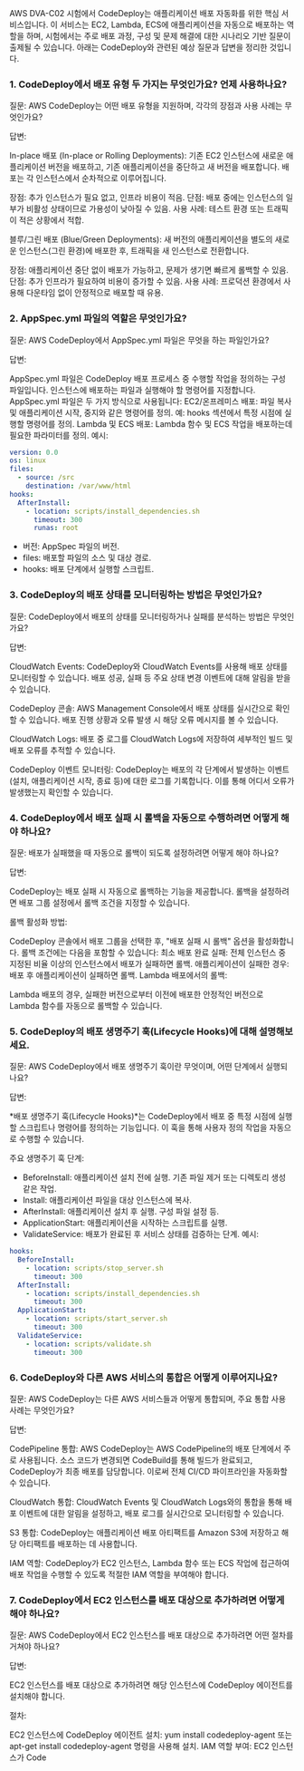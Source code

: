 AWS DVA-C02 시험에서 CodeDeploy는 애플리케이션 배포 자동화를 위한 핵심 서비스입니다. 이 서비스는 EC2, Lambda, ECS에 애플리케이션을 자동으로 배포하는 역할을 하며, 시험에서는 주로 배포 과정, 구성 및 문제 해결에 대한 시나리오 기반 질문이 출제될 수 있습니다. 아래는 CodeDeploy와 관련된 예상 질문과 답변을 정리한 것입니다.

### 1. CodeDeploy에서 배포 유형 두 가지는 무엇인가요? 언제 사용하나요?
질문: AWS CodeDeploy는 어떤 배포 유형을 지원하며, 각각의 장점과 사용 사례는 무엇인가요?

답변:

In-place 배포 (In-place or Rolling Deployments): 기존 EC2 인스턴스에 새로운 애플리케이션 버전을 배포하고, 기존 애플리케이션을 중단하고 새 버전을 배포합니다. 배포는 각 인스턴스에서 순차적으로 이루어집니다.

장점: 추가 인스턴스가 필요 없고, 인프라 비용이 적음.
단점: 배포 중에는 인스턴스의 일부가 비활성 상태이므로 가용성이 낮아질 수 있음.
사용 사례: 테스트 환경 또는 트래픽이 적은 상황에서 적합.

블루/그린 배포 (Blue/Green Deployments): 새 버전의 애플리케이션을 별도의 새로운 인스턴스(그린 환경)에 배포한 후, 트래픽을 새 인스턴스로 전환합니다.

장점: 애플리케이션 중단 없이 배포가 가능하고, 문제가 생기면 빠르게 롤백할 수 있음.
단점: 추가 인프라가 필요하여 비용이 증가할 수 있음.
사용 사례: 프로덕션 환경에서 사용해 다운타임 없이 안정적으로 배포할 때 유용.

### 2. AppSpec.yml 파일의 역할은 무엇인가요?
질문: AWS CodeDeploy에서 AppSpec.yml 파일은 무엇을 하는 파일인가요?

답변:

AppSpec.yml 파일은 CodeDeploy 배포 프로세스 중 수행할 작업을 정의하는 구성 파일입니다. 인스턴스에 배포하는 파일과 실행해야 할 명령어를 지정합니다. AppSpec.yml 파일은 두 가지 방식으로 사용됩니다:
EC2/온프레미스 배포:
파일 복사 및 애플리케이션 시작, 중지와 같은 명령어를 정의.
예: hooks 섹션에서 특정 시점에 실행할 명령어를 정의.
Lambda 및 ECS 배포:
Lambda 함수 및 ECS 작업을 배포하는데 필요한 파라미터를 정의.
예시:

```yaml
version: 0.0
os: linux
files:
  - source: /src
    destination: /var/www/html
hooks:
  AfterInstall:
    - location: scripts/install_dependencies.sh
      timeout: 300
      runas: root
```
* 버전: AppSpec 파일의 버전.
* files: 배포할 파일의 소스 및 대상 경로.
* hooks: 배포 단계에서 실행할 스크립트.

### 3. CodeDeploy의 배포 상태를 모니터링하는 방법은 무엇인가요?
질문: CodeDeploy에서 배포의 상태를 모니터링하거나 실패를 분석하는 방법은 무엇인가요?

답변:

CloudWatch Events: CodeDeploy와 CloudWatch Events를 사용해 배포 상태를 모니터링할 수 있습니다. 배포 성공, 실패 등 주요 상태 변경 이벤트에 대해 알림을 받을 수 있습니다.

CodeDeploy 콘솔: AWS Management Console에서 배포 상태를 실시간으로 확인할 수 있습니다. 배포 진행 상황과 오류 발생 시 해당 오류 메시지를 볼 수 있습니다.

CloudWatch Logs: 배포 중 로그를 CloudWatch Logs에 저장하여 세부적인 빌드 및 배포 오류를 추적할 수 있습니다.

CodeDeploy 이벤트 모니터링: CodeDeploy는 배포의 각 단계에서 발생하는 이벤트(설치, 애플리케이션 시작, 종료 등)에 대한 로그를 기록합니다. 이를 통해 어디서 오류가 발생했는지 확인할 수 있습니다.

### 4. CodeDeploy에서 배포 실패 시 롤백을 자동으로 수행하려면 어떻게 해야 하나요?
질문: 배포가 실패했을 때 자동으로 롤백이 되도록 설정하려면 어떻게 해야 하나요?

답변:

CodeDeploy는 배포 실패 시 자동으로 롤백하는 기능을 제공합니다. 롤백을 설정하려면 배포 그룹 설정에서 롤백 조건을 지정할 수 있습니다.

롤백 활성화 방법:

CodeDeploy 콘솔에서 배포 그룹을 선택한 후, "배포 실패 시 롤백" 옵션을 활성화합니다.
롤백 조건에는 다음을 포함할 수 있습니다:
최소 배포 완료 실패: 전체 인스턴스 중 지정된 비율 이상의 인스턴스에서 배포가 실패하면 롤백.
애플리케이션이 실패한 경우: 배포 후 애플리케이션이 실패하면 롤백.
Lambda 배포에서의 롤백:

Lambda 배포의 경우, 실패한 버전으로부터 이전에 배포한 안정적인 버전으로 Lambda 함수를 자동으로 롤백할 수 있습니다.

### 5. CodeDeploy의 배포 생명주기 훅(Lifecycle Hooks)에 대해 설명해보세요.
질문: AWS CodeDeploy에서 배포 생명주기 훅이란 무엇이며, 어떤 단계에서 실행되나요?

답변:

*배포 생명주기 훅(Lifecycle Hooks)*는 CodeDeploy에서 배포 중 특정 시점에 실행할 스크립트나 명령어를 정의하는 기능입니다. 이 훅을 통해 사용자 정의 작업을 자동으로 수행할 수 있습니다.

주요 생명주기 훅 단계:

* BeforeInstall: 애플리케이션 설치 전에 실행. 기존 파일 제거 또는 디렉토리 생성 같은 작업.
* Install: 애플리케이션 파일을 대상 인스턴스에 복사.
* AfterInstall: 애플리케이션 설치 후 실행. 구성 파일 설정 등.
* ApplicationStart: 애플리케이션을 시작하는 스크립트를 실행.
* ValidateService: 배포가 완료된 후 서비스 상태를 검증하는 단계.
예시:

```yaml
hooks:
  BeforeInstall:
    - location: scripts/stop_server.sh
      timeout: 300
  AfterInstall:
    - location: scripts/install_dependencies.sh
      timeout: 300
  ApplicationStart:
    - location: scripts/start_server.sh
      timeout: 300
  ValidateService:
    - location: scripts/validate.sh
      timeout: 300
```      

### 6. CodeDeploy와 다른 AWS 서비스의 통합은 어떻게 이루어지나요?
질문: AWS CodeDeploy는 다른 AWS 서비스들과 어떻게 통합되며, 주요 통합 사용 사례는 무엇인가요?

답변:

CodePipeline 통합: AWS CodeDeploy는 AWS CodePipeline의 배포 단계에서 주로 사용됩니다. 소스 코드가 변경되면 CodeBuild를 통해 빌드가 완료되고, CodeDeploy가 최종 배포를 담당합니다. 이로써 전체 CI/CD 파이프라인을 자동화할 수 있습니다.

CloudWatch 통합: CloudWatch Events 및 CloudWatch Logs와의 통합을 통해 배포 이벤트에 대한 알림을 설정하고, 배포 로그를 실시간으로 모니터링할 수 있습니다.

S3 통합: CodeDeploy는 애플리케이션 배포 아티팩트를 Amazon S3에 저장하고 해당 아티팩트를 배포하는 데 사용합니다.

IAM 역할: CodeDeploy가 EC2 인스턴스, Lambda 함수 또는 ECS 작업에 접근하여 배포 작업을 수행할 수 있도록 적절한 IAM 역할을 부여해야 합니다.

### 7. CodeDeploy에서 EC2 인스턴스를 배포 대상으로 추가하려면 어떻게 해야 하나요?
질문: AWS CodeDeploy에서 EC2 인스턴스를 배포 대상으로 추가하려면 어떤 절차를 거쳐야 하나요?

답변:

EC2 인스턴스를 배포 대상으로 추가하려면 해당 인스턴스에 CodeDeploy 에이전트를 설치해야 합니다.

절차:

EC2 인스턴스에 CodeDeploy 에이전트 설치: yum install codedeploy-agent 또는 apt-get install codedeploy-agent 명령을 사용해 설치.
IAM 역할 부여: EC2 인스턴스가 Code